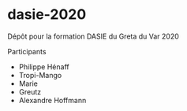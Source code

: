 # dasie-2020
Dépôt pour la formation DASIE du Greta du Var 2020

Participants
- Philippe Hénaff
- Tropi-Mango
- Marie 
- Greutz
- Alexandre Hoffmann
